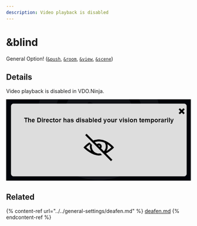```yaml
---
description: Video playback is disabled
---
```


# \&blind

General Option! ([`&push`](../../source-settings/push.md), [`&room`](../../general-settings/room.md), [`&view`](../view-parameters/view.md), [`&scene`](../view-parameters/scene.md))

## Details

Video playback is disabled in VDO.Ninja.

![](<../../.gitbook/assets/image (10).png>)

## Related

{% content-ref url="../../general-settings/deafen.md" %}
[deafen.md](../../general-settings/deafen.md)
{% endcontent-ref %}

